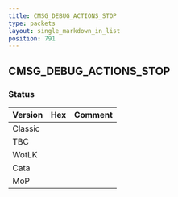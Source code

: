 ```yaml
---
title: CMSG_DEBUG_ACTIONS_STOP
type: packets
layout: single_markdown_in_list
position: 791
---
```


## CMSG_DEBUG_ACTIONS_STOP

### Status

Version    | Hex        | Comment
---------- | ---------- | ---------- 
Classic    |            |
TBC        |            |
WotLK      |            |
Cata       |            |
MoP        |            |